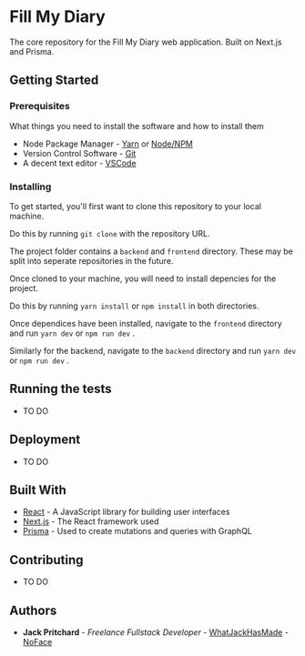 # Fill My Diary

The core repository for the Fill My Diary web application. Built on Next.js and Prisma.

## Getting Started

### Prerequisites

What things you need to install the software and how to install them

- Node Package Manager - [Yarn](https://yarnpkg.com/lang/en/docs/install/) or [Node/NPM](https://nodejs.org/en//)
- Version Control Software - [Git](https://git-scm.com/)
- A decent text editor - [VSCode](https://code.visualstudio.com/)

### Installing

To get started, you'll first want to clone this repository to your local machine.

Do this by running `git clone` with the repository URL.

The project folder contains a `backend` and `frontend` directory.
These may be split into seperate repositories in the future.

Once cloned to your machine, you will need to install depencies for the project.

Do this by running `yarn install` or `npm install` in both directories.

Once dependices have been installed, navigate to the `frontend` directory and run `yarn dev` or `npm run dev` .

Similarly for the backend, navigate to the `backend` directory and run `yarn dev` or `npm run dev` .

## Running the tests

- TO DO

## Deployment

- TO DO

## Built With

- [React](https://reactjs.org/) - A JavaScript library for building user interfaces
- [Next.js](https://nextjs.org/) - The React framework used
- [Prisma](https://www.prisma.io/) - Used to create mutations and queries with GraphQL

## Contributing

- TO DO

## Authors

- **Jack Pritchard** - _Freelance Fullstack Developer_ - [WhatJackHasMade](https://whatjackhasmade.co.uk) - [NoFace](https://noface.co.uk)
